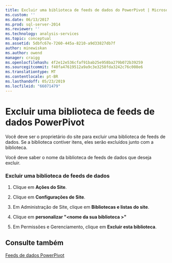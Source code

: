 ```yaml
---
title: Excluir uma biblioteca de feeds de dados do PowerPivot | Microsoft Docs
ms.custom: ''
ms.date: 06/13/2017
ms.prod: sql-server-2014
ms.reviewer: ''
ms.technology: analysis-services
ms.topic: conceptual
ms.assetid: 5dbfc67e-7260-445a-8210-a9d33827db7f
author: minewiskan
ms.author: owend
manager: craigg
ms.openlocfilehash: 4f2e12e536cfaf91bab25e958ba279b072b39259
ms.sourcegitcommit: f40fa47619512a9a9c3e3258fda3242c76c008e6
ms.translationtype: MT
ms.contentlocale: pt-BR
ms.lasthandoff: 05/23/2019
ms.locfileid: "66071479"
---
```

# <a name="delete-a-powerpivot-data-feed-library"></a>Excluir uma biblioteca de feeds de dados PowerPivot
  Você deve ser o proprietário do site para excluir uma biblioteca de feeds de dados. Se a biblioteca contiver itens, eles serão excluídos junto com a biblioteca.  
  
 Você deve saber o nome da biblioteca de feeds de dados que deseja excluir.  
  
### <a name="delete-a-data-feed-library"></a>Excluir uma biblioteca de feeds de dados  
  
1.  Clique em **Ações do Site**.  
  
2.  Clique em **Configurações de Site**.  
  
3.  Em Administração de Site, clique em **Bibliotecas e listas do site**.  
  
4.  Clique em **personalizar "\<nome da sua biblioteca >"**  
  
5.  Em Permissões e Gerenciamento, clique em **Excluir esta biblioteca**.  
  
## <a name="see-also"></a>Consulte também  
 [Feeds de dados PowerPivot](power-pivot-data-feeds.md)  
  
  
